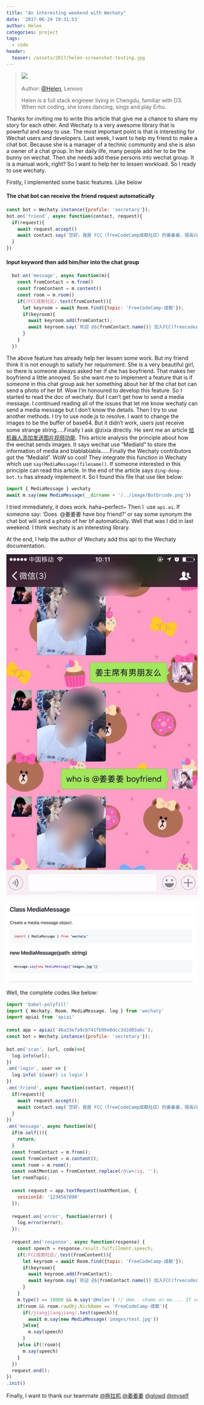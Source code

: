 ```yaml
---
title: "An interesting weekend with Wechaty"
date: '2017-06-24 19:31:53'
author: Helen
categories: project
tags:
  - code
header:
  teaser: /assets/2017/helen-screenshot-testing.jpg
---
```


> <img src="https://avatars2.githubusercontent.com/u/14006826?v=3&s=88">
>
> Author: [@Helen](https://github.com/TingYinHelen), Lenovo
>
> Helen is a full stack engineer living in Chengdu, familiar with D3. When not coding, she loves dancing, sings and play Erhu.

Thanks for inviting me to write this article that give me a chance to share my story for each other. And Wechaty is a very awesome library that is powerful and easy to use. The most important point is that is interesting for Wechat  users and developers.
Last week, I want to help my friend to make a chat bot. Because she is a manager of a technic community and she is also a owner of a chat group. In her daily life, many people add her to be the bunny on wechat. Then she needs add these persons into wechat group. It is a manual work, right? So I want to help her to lessen workload. So I ready to use wechaty.

<!--more-->

Firstly, I implemented some basic features. Like below

#### The chat bot can receive the friend request automatically

```javascript
const bot = Wechaty.instance({profile: 'secretary'});
bot.on('friend', async function(contact, request){
  if(request){
    await request.accept()
    await contact.say('您好，我是 FCC（freeCodeCamp成都社区）的姜姜姜，很高兴认识你*^_^*回复暗号”FCC成都社区”， 加入FCC成都社区群。直接聊天，请  随意…')
  }
})
```

#### Input keyword then add him/her into the chat group

```javascript
  bot.on('message', async function(m){
    const fromContact = m.from()
    const fromContent = m.content()
    const room = m.room()
    if(/FCC成都社区/.test(fromContent)){
      let keyroom = await Room.find({topic: 'FreeCodeCamp-成都'});
      if(keyroom){
        await keyroom.add(fromContact);
        await keyroom.say(`欢迎 @${fromContact.name()} 加入FCC(freecodecamp)成都社区*^_^*`)
      }
    }
  })
```

The above feature has already help her lessen some work. But my friend think it is not enough to satisfy her requirement. She is a very beautiful girl, so there is someone always asked her if she has boyfriend. That makes her boyfriend a little annoyed. So she want me to implement a feature that is if someone in this chat group ask her something about her bf the chat bot can send a photo of her bf.
Wow I’m honoured to develop this feature. So I started to read the doc of wechaty. But I can’t get how to send a media message. I continued reading all of the issues that let me know wechaty can send a media message but I don’t know the details. Then I try to use another methods. I try to use node.js to resolve. I want to change the images to be the buffer of base64. But it didn’t work, users just receive some strange string…..Finally I ask @zixia directly. He sent me an article [给机器人添加发送图片视频功能](https://wechaty.github.io/2017/04/13/support-message-type-of-image-and-video.html). This article analysis the principle about how the wechat sends images. It says wechat use “MediaId” to store the information of media and blablablabla……Finally the Wechaty contributors got the “MediaId”. WoW so cool! They integrate this function in Wechaty which use `say(MediaMessage(filename))`.  If someone interested in this principle can read this article.
In the end of the article says `ding-dong-bot.ts` has already implement it. So I found this file that use like below:

```javascript
import { MediaMessage } wechaty
await m.say(new MediaMessage(__dirname + '/../image/BotQrcode.png'))
```

I tried immediately, it does work. haha~perfect~
Then I  use `api.ai`. If someone say: ‘Does  @姜姜姜 have boy friend?’ or say some synonym the chat bot will send a photo of her bf automatically. Well that was I did in last weekend. I think wechaty is an interesting library.

At the end, I help the author of Wechaty add this api to the Wechaty documentation.

![Photo][screenshot-test]

![doc][screenshot-doc]

Well, the complete codes like below:

```javascript
import 'babel-polyfill'
import { Wechaty, Room, MediaMessage, log } from 'wechaty'
import apiai from 'apiai'

const app = apiai('46a33e7a9cb741fb96e0dcc3d2d03a6c');
const bot = Wechaty.instance({profile: 'secretary'});

bot.on('scan', (url, code)=>{
  log.info(url);
})
.on('login', user => {
  log.info(`${user} is login`)
})
.on('friend', async function(contact, request){
  if(request){
    await request.accept();
    await contact.say('您好，我是 FCC（freeCodeCamp成都社区）的姜姜姜，很高兴认识你*^_^*回复暗号”FCC成都社区”， 加入FCC成都社区群。直接聊天，请随意…')
  }
})
.on('message', async function(m){
  if(m.self()){
    return;
  }
  const fromContact = m.from();
  const fromContent = m.content();
  const room = m.room();
  const noAtMention = fromContent.replace(/@\w+/ig, '');
  let roomTopic;

  const request = app.textRequest(noAtMention, {
    sessionId: '1234567890'
  });

  request.on('error', function(error) {
    log.error(error);
  });

  request.on('response', async function(response) {
    const speech = response.result.fulfillment.speech;
    if(/FCC成都社区/.test(fromContent)){
      let keyroom = await Room.find({topic: 'FreeCodeCamp-成都'});
      if(keyroom){
        await keyroom.add(fromContact);
        await keyroom.say(`欢迎 @${fromContact.name()} 加入FCC(freecodecamp)成都社区*^_^*`)
      }
    }
    m.type() == 10000 && m.say('@Helen') // Umm.. shame on me.... If someone give out a Red packet the chat bot will @ myself
    if(room && room.rawObj.NickName == 'FreeCodeCamp-成都'){
      if(/jiangjiangjiang/.test(speech)){
        await m.say(new MediaMessage('images/test.jpg'))
      }else{
        m.say(speech)
      }
    }else if(!room){
      m.say(speech)
    }
  })
  request.end();
})
.init()
```

Finally, I want to thank our teammate [@拖拉机](https://github.com/dianwuone) [@姜姜姜](https://github.com/jiangyuzhen) [@glowd](https://github.com/Glowdable) [@myself](https://github.com/TingYinHelen)

[screenshot-test]: /assets/2017/helen-screenshot-testing.jpg
[screenshot-doc]: /assets/2017/helen-screenshot-doc.png
